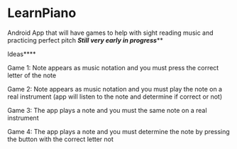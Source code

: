 # LearnPiano
Android App that will have games to help with sight reading music and practicing perfect pitch
***********Still very early in progress*************

Ideas****

Game 1: Note appears as music notation and you must press the correct letter of the note

Game 2: Note appears as music notation and you must play the note on a real instrument (app will listen to the note and determine if correct or not)

Game 3: The app plays a note and you must the same note on a real instrument

Game 4: The app plays a note and you must determine the note by pressing the button with the correct letter not 
